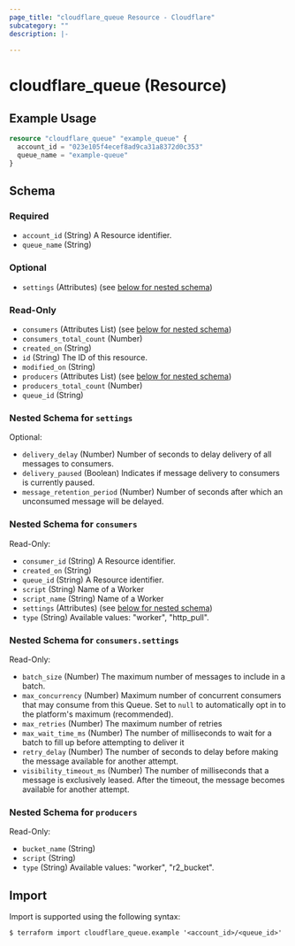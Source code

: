 ```yaml
---
page_title: "cloudflare_queue Resource - Cloudflare"
subcategory: ""
description: |-
  
---
```


# cloudflare_queue (Resource)



## Example Usage

```terraform
resource "cloudflare_queue" "example_queue" {
  account_id = "023e105f4ecef8ad9ca31a8372d0c353"
  queue_name = "example-queue"
}
```

<!-- schema generated by tfplugindocs -->
## Schema

### Required

- `account_id` (String) A Resource identifier.
- `queue_name` (String)

### Optional

- `settings` (Attributes) (see [below for nested schema](#nestedatt--settings))

### Read-Only

- `consumers` (Attributes List) (see [below for nested schema](#nestedatt--consumers))
- `consumers_total_count` (Number)
- `created_on` (String)
- `id` (String) The ID of this resource.
- `modified_on` (String)
- `producers` (Attributes List) (see [below for nested schema](#nestedatt--producers))
- `producers_total_count` (Number)
- `queue_id` (String)

<a id="nestedatt--settings"></a>
### Nested Schema for `settings`

Optional:

- `delivery_delay` (Number) Number of seconds to delay delivery of all messages to consumers.
- `delivery_paused` (Boolean) Indicates if message delivery to consumers is currently paused.
- `message_retention_period` (Number) Number of seconds after which an unconsumed message will be delayed.


<a id="nestedatt--consumers"></a>
### Nested Schema for `consumers`

Read-Only:

- `consumer_id` (String) A Resource identifier.
- `created_on` (String)
- `queue_id` (String) A Resource identifier.
- `script` (String) Name of a Worker
- `script_name` (String) Name of a Worker
- `settings` (Attributes) (see [below for nested schema](#nestedatt--consumers--settings))
- `type` (String) Available values: "worker", "http_pull".

<a id="nestedatt--consumers--settings"></a>
### Nested Schema for `consumers.settings`

Read-Only:

- `batch_size` (Number) The maximum number of messages to include in a batch.
- `max_concurrency` (Number) Maximum number of concurrent consumers that may consume from this Queue. Set to `null` to automatically opt in to the platform's maximum (recommended).
- `max_retries` (Number) The maximum number of retries
- `max_wait_time_ms` (Number) The number of milliseconds to wait for a batch to fill up before attempting to deliver it
- `retry_delay` (Number) The number of seconds to delay before making the message available for another attempt.
- `visibility_timeout_ms` (Number) The number of milliseconds that a message is exclusively leased. After the timeout, the message becomes available for another attempt.



<a id="nestedatt--producers"></a>
### Nested Schema for `producers`

Read-Only:

- `bucket_name` (String)
- `script` (String)
- `type` (String) Available values: "worker", "r2_bucket".

## Import

Import is supported using the following syntax:

```shell
$ terraform import cloudflare_queue.example '<account_id>/<queue_id>'
```
